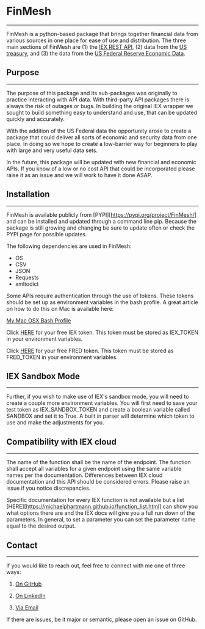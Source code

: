 # FinMesh
---
FinMesh is a python-based package that brings together financial data from various sources in one place for ease of use and distribution. The three main sections of FinMesh are (1) the [IEX REST API][1], (2) data from the [US treasury][2], and (3) the data from the [US Federal Reserve Economic Data][3].

[1]: https://iexcloud.io/docs/api/
[2]: https://www.treasury.gov/resource-center/data-chart-center/digitalstrategy/pages/developer.aspx
[3]: https://fred.stlouisfed.org/

## Purpose
---
The purpose of this package and its sub-packages was originally to practice interacting with API data. With third-party API packages there is always the risk of outages or bugs. In building the original IEX wrapper we sought to build something easy to understand and use, that can be updated quickly and accurately.

With the addition of the US Federal data the opportunity arose to create a package that could deliver all sorts of economic and security data from one place. In doing so we hope to create a low-barrier way for beginners to play with large and very useful data sets.

In the future, this package will be updated with new financial and economic APIs. If you know of a low or no cost API that could be incorporated please raise it as an issue and we will work to have it done ASAP.

## Installation
---
FinMesh is available publicly from [PYPI][https://pypi.org/project/FinMesh/] and can be installed and updated through a command line pip. Because the package is still growing and changing be sure to update often or check the PYPI page for possible updates.



The following dependencies are used in FinMesh:
- OS
- CSV
- JSON
- Requests
- xmltodict

Some APIs require authentication through the use of tokens. These tokens should be set up as environment variables in the bash profile. A great article on how to do this on Mac is available here:

[My Mac OSX Bash Profile](https://natelandau.com/my-mac-osx-bash_profile/)

Click [HERE](https://iexcloud.io/) for your free IEX token.
This token must be stored as IEX_TOKEN in your environment variables.

Click [HERE](https://fred.stlouisfed.org/) for your free FRED token. This token must be stored as FRED_TOKEN in your environment variables.

## IEX Sandbox Mode
---
Further, if you wish to make use of IEX's sandbox mode, you will need to create a couple
more environment variables. You will first need to save your test token as IEX_SANDBOX_TOKEN and create a boolean variable called SANDBOX and set it to True. A built in parser will determine which token to use and make the adjustments for you.

## Compatibility with IEX cloud
---
The name of the function shall be the name of the endpoint.
The function shall accept all variables for a given endpoint using the same variable names per the documentation.
Differences between IEX cloud documentation and this API should be considered errors. Please raise an issue if you notice discrepancies.

Specific documentation for every IEX function is not available but a list [HERE][https://michaelphartmann.github.io/function_list.html] can show you what options there are and the IEX docs will give you a full run down of the parameters. In general, to set a parameter you can set the parameter name equal to the desired output.

## Contact
---
If you would like to reach out, feel free to connect with me one of three ways:

1. [On GitHub][4]

2. [On LinkedIn][5]

3. [Via Email][6]

If there are issues, be it major or semantic, please open an issue on GitHub.


[4]: https://github.com/MichaelPHartmann
[5]: https://www.linkedin.com/in/michael-hartmann/
[6]: MichaelPeterHartmann94@gmail.com
